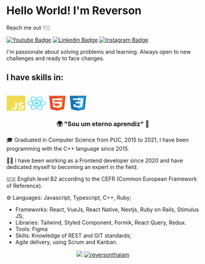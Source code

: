 # Hello World! I'm Reverson
Reach me out 👇🏼

[![Youtube Badge](https://img.shields.io/badge/-Youtube-FF0000?style=flat-square&labelColor=FF0000&logo=youtube&logoColor=white&link=https://www.youtube.com/channel/UC9fg9wdxhlwPRUVzHucPRAg/videos)](https://www.youtube.com/channel/UC9fg9wdxhlwPRUVzHucPRAg/videos) [![Linkedin Badge](https://img.shields.io/badge/-LinkedIn-blue?style=flat-square&logo=Linkedin&logoColor=white&link=https://www.linkedin.com/in/reverson-thaiam-8a08511b2/)](https://www.linkedin.com/in/reverson-thaiam-8a08511b2/) [![Instagram Badge](https://img.shields.io/badge/-Instagram-violet?style=flat-square&logo=Instagram&logoColor=white&link=https://www.instagram.com/reverson_thayan/)](https://www.instagram.com/reverson_thayan/) 

I'm passionate about solving problems and learning. Always open to new challenges and ready to face changes.

<h2>I have skills in:</h2>
<div style="display: inline_block"><br>
  <img align="center" alt="JavaScript" height="40" width="50" src="https://raw.githubusercontent.com/devicons/devicon/master/icons/javascript/javascript-plain.svg">
  <img align="center" alt="React" height="40" width="50"  src="https://raw.githubusercontent.com/devicons/devicon/master/icons/react/react-original.svg">
  <img align="center" alt="HTML" height="40" width="50" src="https://raw.githubusercontent.com/devicons/devicon/master/icons/html5/html5-original.svg">
  <img align="center" alt="CSS" height="40" width="50"  src="https://raw.githubusercontent.com/devicons/devicon/master/icons/css3/css3-original.svg">
</div>

<h3 align="center">
 🌍  "Sou um eterno aprendiz"  🧠
</h3>

🎓 Graduated in Computer Science from PUC, 2015 to 2021, I have been programming with the C++ language since 2015.

👨‍💻 I have been working as a Frontend developer since 2020 and have dedicated myself to becoming an expert in the field.

🇺🇸 English level B2 according to the CEFR (Common European Framework of Reference).

⚙️ Languages: Javascript, Typescript, C++, Ruby;
- Frameworks: React, VueJs, React Native, Nextjs, Ruby on Rails, Stimulus JS;
- Libraries: Tailwind, Styled Component, Formik, React Query, Redux.
- Tools: Figma
- Skills: Knowledge of REST and GIT standards;
- Agile delivery, using Scrum and Kanban.


<p align = "center">
  <a href="https://github.com/reversonthaiam"><img src="https://github-readme-stats.vercel.app/api/top-langs/?username=reversonthaiam&layout=compact&theme=radical"/></a> 
  <a href="https://github.com/reversonthaiam"><img src="https://github-readme-stats.vercel.app/api?username=reversonthaiam&show_icons=true&theme=radical&include_all_commits=true&count_private=true" alt="reversonthaiam"/></a>
</p> 
